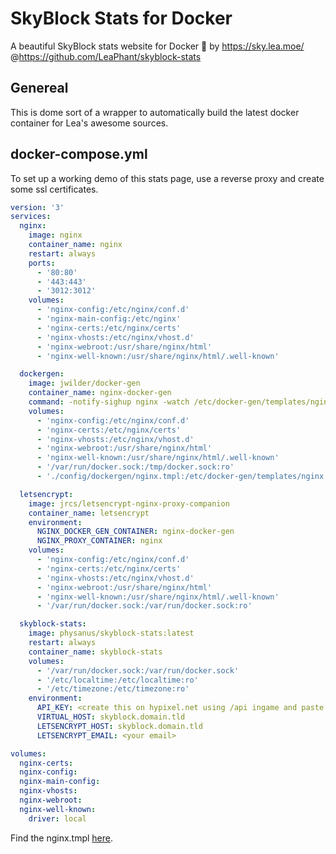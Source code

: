 # SkyBlock Stats for Docker
A beautiful SkyBlock stats website for Docker 🌹 by https://sky.lea.moe/ @https://github.com/LeaPhant/skyblock-stats

## Genereal
This is dome sort of a wrapper to automatically build the latest docker container for Lea's awesome sources.

## docker-compose.yml
To set up a working demo of this stats page, use a reverse proxy and create some ssl certificates.

```yaml
version: '3'
services:
  nginx:
    image: nginx
    container_name: nginx
    restart: always
    ports:
      - '80:80'
      - '443:443'
      - '3012:3012'
    volumes:
      - 'nginx-config:/etc/nginx/conf.d'
      - 'nginx-main-config:/etc/nginx'
      - 'nginx-certs:/etc/nginx/certs'
      - 'nginx-vhosts:/etc/nginx/vhost.d'
      - 'nginx-webroot:/usr/share/nginx/html'
      - 'nginx-well-known:/usr/share/nginx/html/.well-known'

  dockergen:
    image: jwilder/docker-gen
    container_name: nginx-docker-gen
    command: -notify-sighup nginx -watch /etc/docker-gen/templates/nginx.tmpl /etc/nginx/conf.d/default.conf
    volumes:
      - 'nginx-config:/etc/nginx/conf.d'
      - 'nginx-certs:/etc/nginx/certs'
      - 'nginx-vhosts:/etc/nginx/vhost.d'
      - 'nginx-webroot:/usr/share/nginx/html'
      - 'nginx-well-known:/usr/share/nginx/html/.well-known'
      - '/var/run/docker.sock:/tmp/docker.sock:ro'
      - './config/dockergen/nginx.tmpl:/etc/docker-gen/templates/nginx.tmpl'

  letsencrypt:
    image: jrcs/letsencrypt-nginx-proxy-companion
    container_name: letsencrypt
    environment:
      NGINX_DOCKER_GEN_CONTAINER: nginx-docker-gen
      NGINX_PROXY_CONTAINER: nginx
    volumes:
      - 'nginx-config:/etc/nginx/conf.d'
      - 'nginx-certs:/etc/nginx/certs'
      - 'nginx-vhosts:/etc/nginx/vhost.d'
      - 'nginx-webroot:/usr/share/nginx/html'
      - 'nginx-well-known:/usr/share/nginx/html/.well-known'
      - '/var/run/docker.sock:/var/run/docker.sock:ro'

  skyblock-stats:
    image: physanus/skyblock-stats:latest
    restart: always
    container_name: skyblock-stats
    volumes:
      - '/var/run/docker.sock:/var/run/docker.sock'
      - '/etc/localtime:/etc/localtime:ro'
      - '/etc/timezone:/etc/timezone:ro'
    environment:
      API_KEY: <create this on hypixel.net using /api ingame and paste here>
      VIRTUAL_HOST: skyblock.domain.tld
      LETSENCRYPT_HOST: skyblock.domain.tld
      LETSENCRYPT_EMAIL: <your email>

volumes:
  nginx-certs:
  nginx-config:
  nginx-main-config:
  nginx-vhosts:
  nginx-webroot:
  nginx-well-known:
    driver: local
```

Find the nginx.tmpl [here](https://github.com/jwilder/nginx-proxy/blob/master/nginx.tmpl).

